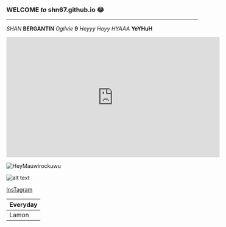 ### **WELCOME** *to* shn67.github.io :joy:
---
*SHAN* **BERGANTIN** *Ogilvie* **9**
*Heyyy Hoyy HYAAA*
**YeYHuH**
<iframe width="560" height="315" src="https://www.youtube.com/embed/fjuJgqrZSIk" title="YouTube video player" frameborder="0" allow="accelerometer; autoplay; clipboard-write; encrypted-media; gyroscope; picture-in-picture" allowfullscreen></iframe>

![HeyMauwirockuwu](https://i.pinimg.com/originals/49/fa/9c/49fa9c938bbe7fb85348ee96efc85fe7.jpg)

![alt text](https://i.huffpost.com/gen/1873630/images/o-PIOJO-HERRERA-MEMES-facebook.jpg)

[InsTagram](https://www.youtube.com/watch?v=dQw4w9WgXcQ)

| Everyday | 
|----------|
|   Lamon  |
